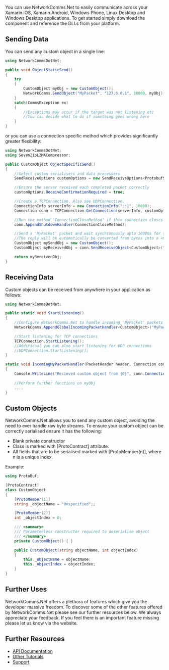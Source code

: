 You can use NetworkComms.Net to easily communicate across your Xamarin.iOS, Xamarin.Android, Windows Phone, Linux Desktop and Windows Desktop applications. To get started simply download the component and reference the DLLs from your platform.

## Sending Data

You can send any custom object in a single line:

```csharp
using NetworkCommsDotNet;

public void ObjectStaticSend()
{
    try
    {
        CustomObject myObj = new CustomObject();
        NetworkComms.SendObject("MyPacket", "127.0.0.1", 10000, myObj);
    }
    catch(CommsException ex)
    {
        //Exceptions may occur if the target was not listening etc
        //You can decide what to do if something goes wrong here
    }
}
```

or you can use a connection specific method which provides significantly greater flexibility:

```csharp
using NetworkCommsDotNet;
using SevenZipLZMACompressor;

public CustomObject ObjectSpecificSend()
{
    //Select custom serialisers and data processors
    SendReceiveOptions customOptions = new SendReceiveOptions<ProtobufSerializer, LZMACompressor>();

    //Ensure the server received each completed packet correctly
    customOptions.ReceiveConfirmationRequired = true;

    //Create a TCPConnection. Also see UDPConnection.
    ConnectionInfo serverInfo = new ConnectionInfo("::1", 10000);
    Connection conn = TCPConnection.GetConnection(serverInfo, customOptions);

    //Run the method 'ConnectionCloseMethod' if this connection closes
    conn.AppendShutdownHandler(ConnectionCloseMethod);

    //Send a 'MyPacket' packet and wait synchronously upto 1000ms for the reply
    //The reply will be automatically be converted from bytes into a <CustomObject>
    CustomObject mySendObj = new CustomObject();
    CustomObject myReceivedObj = conn.SendReceiveObject<CustomObject>("MyPacket", "MyPacketReply", 1000, mySendObj);

    return myReceivedObj;
}
```

## Receiving Data

Custom objects can be received from anywhere in your application as follows:

```csharp
using NetworkCommsDotNet;

public static void StartListening()
{
    //Configure NetworkComms.Net to handle incoming 'MyPacket' packets
    NetworkComms.AppendGlobalIncomingPacketHandler<CustomObject>("MyPacket", IncomingMyPacketHandler);

    //Start listening for TCP connections
    TCPConnection.StartListening();
    //Additional you can also start listening for UDP connections
    //UDPConnection.StartListening();
}

static void IncomingMyPacketHandler(PacketHeader header, Connection conn, CustomObject myObj)
{
    Console.WriteLine("Recieved custom object from {0}", conn.ConnectionInfo.ToString());
    
    //Perform further functions on myObj
    ....
}
```

## Custom Objects

NetworkComms.Net allows you to send any custom object, avoiding the need to ever handle raw byte streams. To ensure your custom object can be correctly serialised ensure it has the following:

+ Blank private constructor
+ Class is marked with [ProtoContract] attribute.
+ All fields that are to be serialised marked with [ProtoMember(n)], where n is a unique index.

Example:

```csharp
using ProtoBuf;

[ProtoContract]
class CustomObject
{
    [ProtoMember(1)]
    string _objectName = "Unspecified";;

    [ProtoMember(2)]
    int _objectIndex = 0;

    /// <summary>
    /// Parameterless constructor required to deserialise object
    /// </summary>
    private CustomObject() { }

    public CustomObject(string objectName, int objectIndex)
    {
        this._objectName = objectName;
        this._objectIndex = objectIndex;
    }
}
```

## Further Uses

NetworkComms.Net offers a plethora of features which give you the developer massive freedom. To discover some of the other features offered by NetworkComms.Net please see our further resources below. We always appreciate your feedback. If you feel there is an important feature missing please let us know via the website.

## Further Resources

* [API Documentation](http://www.networkcomms.net/api/)
* [Other Tutorials](http://www.networkcomms.net/tutorials/)
* [Support](http://www.networkcomms.net/support/)
